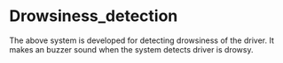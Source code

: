 # Drowsiness_detection
The above system is developed for detecting drowsiness of the driver. It makes an buzzer sound when the system detects driver is drowsy.
